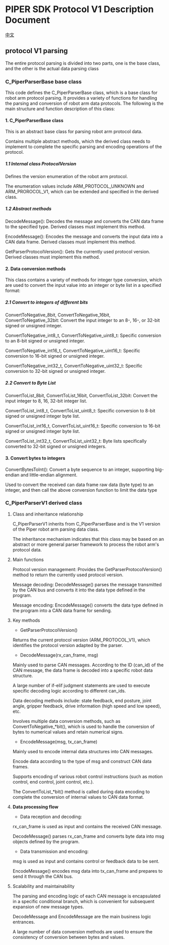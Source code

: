 # PIPER SDK Protocol V1 Description Document

[中文](PROTOCOL_V1.MD)

## protocol V1 parsing

The entire protocol parsing is divided into two parts, one is the base class, and the other is the actual data parsing class

### C_PiperParserBase base class

This code defines the C_PiperParserBase class, which is a base class for robot arm protocol parsing. It provides a variety of functions for handling the parsing and conversion of robot arm data protocols. The following is the main structure and function description of this class:

#### 1. C_PiperParserBase class

This is an abstract base class for parsing robot arm protocol data.

Contains multiple abstract methods, which the derived class needs to implement to complete the specific parsing and encoding operations of the protocol.

##### 1.1 Internal class ProtocolVersion

Defines the version enumeration of the robot arm protocol.

The enumeration values include ARM_PROTOCOL_UNKNOWN and ARM_PROROCOL_V1, which can be extended and specified in the derived class.

##### 1.2 Abstract methods

DecodeMessage(): Decodes the message and converts the CAN data frame to the specified type. Derived classes must implement this method.

EncodeMessage(): Encodes the message and converts the input data into a CAN data frame. Derived classes must implement this method.

GetParserProtocolVersion(): Gets the currently used protocol version. Derived classes must implement this method.

#### 2. Data conversion methods

This class contains a variety of methods for integer type conversion, which are used to convert the input value into an integer or byte list in a specified format:

##### 2.1 Convert to integers of different bits

ConvertToNegative_8bit, ConvertToNegative_16bit, ConvertToNegative_32bit: Convert the input integer to an 8-, 16-, or 32-bit signed or unsigned integer.

ConvertToNegative_int8_t, ConvertToNegative_uint8_t: Specific conversion to an 8-bit signed or unsigned integer.

ConvertToNegative_int16_t, ConvertToNegative_uint16_t: Specific conversion to 16-bit signed or unsigned integer.

ConvertToNegative_int32_t, ConvertToNegative_uint32_t: Specific conversion to 32-bit signed or unsigned integer.

##### 2.2 Convert to Byte List

ConvertToList_8bit, ConvertToList_16bit, ConvertToList_32bit: Convert the input integer to 8, 16, 32-bit integer list.

ConvertToList_int8_t, ConvertToList_uint8_t: Specific conversion to 8-bit signed or unsigned integer byte list.

ConvertToList_int16_t, ConvertToList_uint16_t: Specific conversion to 16-bit signed or unsigned integer byte list.

ConvertToList_int32_t, ConvertToList_uint32_t: Byte lists specifically converted to 32-bit signed or unsigned integers.

#### 3. Convert bytes to integers

ConvertBytesToInt(): Convert a byte sequence to an integer, supporting big-endian and little-endian alignment.

Used to convert the received can data frame raw data (byte type) to an integer, and then call the above conversion function to limit the data type

### C_PiperParserV1 derived class

1. Class and inheritance relationship

    C_PiperParserV1 inherits from C_PiperParserBase and is the V1 version of the Piper robot arm parsing data class.

    The inheritance mechanism indicates that this class may be based on an abstract or more general parser framework to process the robot arm's protocol data.

2. Main functions

    Protocol version management: Provides the GetParserProtocolVersion() method to return the currently used protocol version.

    Message decoding: DecodeMessage() parses the message transmitted by the CAN bus and converts it into the data type defined in the program.

    Message encoding: EncodeMessage() converts the data type defined in the program into a CAN data frame for sending.

3. Key methods

   - GetParserProtocolVersion()

   Returns the current protocol version (ARM_PROTOCOL_V1), which identifies the protocol version adapted by the parser.

   - DecodeMessage(rx_can_frame, msg)

   Mainly used to parse CAN messages. According to the ID (can_id) of the CAN message, the data frame is decoded into a specific robot data structure.

   A large number of if-elif judgment statements are used to execute specific decoding logic according to different can_ids.

   Data decoding methods include: state feedback, end posture, joint angle, gripper feedback, drive information (high speed and low speed), etc.

   Involves multiple data conversion methods, such as ConvertToNegative_*bit(), which is used to handle the conversion of bytes to numerical values and retain numerical signs.

   - EncodeMessage(msg, tx_can_frame)

   Mainly used to encode internal data structures into CAN messages.

    Encode data according to the type of msg and construct CAN data frames.

    Supports encoding of various robot control instructions (such as motion control, end control, joint control, etc.).

    The ConvertToList_*bit() method is called during data encoding to complete the conversion of internal values to CAN data format.

4. **Data processing flow**

   - Data reception and decoding:

   rx_can_frame is used as input and contains the received CAN message.

   DecodeMessage() parses rx_can_frame and converts byte data into msg objects defined by the program.

   - Data transmission and encoding:

   msg is used as input and contains control or feedback data to be sent.

   EncodeMessage() encodes msg data into tx_can_frame and prepares to send it through the CAN bus.

5. Scalability and maintainability

    The parsing and encoding logic of each CAN message is encapsulated in a specific conditional branch, which is convenient for subsequent expansion of new message types.

    DecodeMessage and EncodeMessage are the main business logic entrances.

    A large number of data conversion methods are used to ensure the consistency of conversion between bytes and values.
